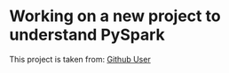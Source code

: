 # Working on a new project to understand PySpark

This project is taken from: [Github User](https://www.youtube.com/watch?v=dQw4w9WgXcQ)
